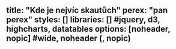 title: "Kde je nejvíc skautůch"
perex: "pan perex"
styles: []
libraries: [] #jquery, d3, highcharts, datatables
options: [noheader, nopic] #wide, noheader (, nopic)
---
